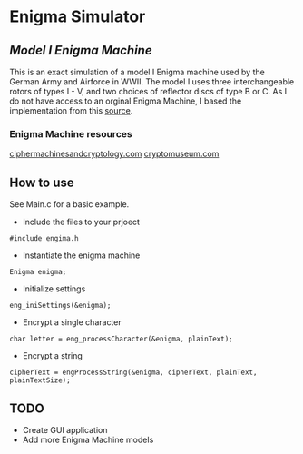 # Enigma Simulator
## _Model I Enigma Machine_
This is an exact simulation of a model I Enigma machine used by the German Army and Airforce in WWII. The model I uses three interchangeable rotors of types I - V, and two choices of reflector discs of type B or C. As I do not have access to an orginal Enigma Machine, I based the implementation from this [source](https://www.ciphermachinesandcryptology.com/en/enigmatech.htm).
### Enigma Machine resources
[ciphermachinesandcryptology.com](https://www.ciphermachinesandcryptology.com/)
[cryptomuseum.com](https://www.cryptomuseum.com/crypto/enigma/i/index.htm)
## How to use
See Main.c for a basic example.
- Include the files to your prjoect
```
#include engima.h
```
- Instantiate the enigma machine
```
Enigma enigma;
```
- Initialize settings
```
eng_iniSettings(&enigma);
```
- Encrypt a single character
```
char letter = eng_processCharacter(&enigma, plainText);
```
- Encrypt a string
```
cipherText = engProcessString(&enigma, cipherText, plainText, plainTextSize);
```
## TODO
- Create GUI application
- Add more Enigma Machine models
